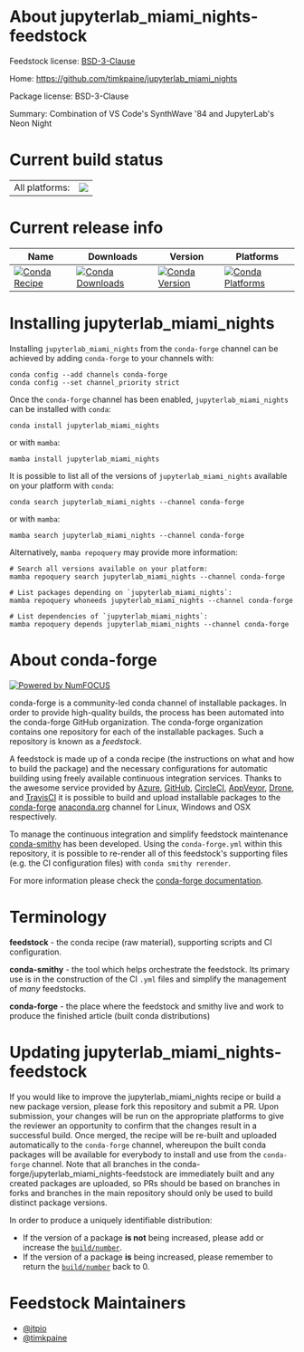 About jupyterlab_miami_nights-feedstock
=======================================

Feedstock license: [BSD-3-Clause](https://github.com/conda-forge/jupyterlab_miami_nights-feedstock/blob/main/LICENSE.txt)

Home: https://github.com/timkpaine/jupyterlab_miami_nights

Package license: BSD-3-Clause

Summary: Combination of VS Code's SynthWave '84 and JupyterLab's Neon Night

Current build status
====================


<table><tr><td>All platforms:</td>
    <td>
      <a href="https://dev.azure.com/conda-forge/feedstock-builds/_build/latest?definitionId=13242&branchName=main">
        <img src="https://dev.azure.com/conda-forge/feedstock-builds/_apis/build/status/jupyterlab_miami_nights-feedstock?branchName=main">
      </a>
    </td>
  </tr>
</table>

Current release info
====================

| Name | Downloads | Version | Platforms |
| --- | --- | --- | --- |
| [![Conda Recipe](https://img.shields.io/badge/recipe-jupyterlab_miami_nights-green.svg)](https://anaconda.org/conda-forge/jupyterlab_miami_nights) | [![Conda Downloads](https://img.shields.io/conda/dn/conda-forge/jupyterlab_miami_nights.svg)](https://anaconda.org/conda-forge/jupyterlab_miami_nights) | [![Conda Version](https://img.shields.io/conda/vn/conda-forge/jupyterlab_miami_nights.svg)](https://anaconda.org/conda-forge/jupyterlab_miami_nights) | [![Conda Platforms](https://img.shields.io/conda/pn/conda-forge/jupyterlab_miami_nights.svg)](https://anaconda.org/conda-forge/jupyterlab_miami_nights) |

Installing jupyterlab_miami_nights
==================================

Installing `jupyterlab_miami_nights` from the `conda-forge` channel can be achieved by adding `conda-forge` to your channels with:

```
conda config --add channels conda-forge
conda config --set channel_priority strict
```

Once the `conda-forge` channel has been enabled, `jupyterlab_miami_nights` can be installed with `conda`:

```
conda install jupyterlab_miami_nights
```

or with `mamba`:

```
mamba install jupyterlab_miami_nights
```

It is possible to list all of the versions of `jupyterlab_miami_nights` available on your platform with `conda`:

```
conda search jupyterlab_miami_nights --channel conda-forge
```

or with `mamba`:

```
mamba search jupyterlab_miami_nights --channel conda-forge
```

Alternatively, `mamba repoquery` may provide more information:

```
# Search all versions available on your platform:
mamba repoquery search jupyterlab_miami_nights --channel conda-forge

# List packages depending on `jupyterlab_miami_nights`:
mamba repoquery whoneeds jupyterlab_miami_nights --channel conda-forge

# List dependencies of `jupyterlab_miami_nights`:
mamba repoquery depends jupyterlab_miami_nights --channel conda-forge
```


About conda-forge
=================

[![Powered by
NumFOCUS](https://img.shields.io/badge/powered%20by-NumFOCUS-orange.svg?style=flat&colorA=E1523D&colorB=007D8A)](https://numfocus.org)

conda-forge is a community-led conda channel of installable packages.
In order to provide high-quality builds, the process has been automated into the
conda-forge GitHub organization. The conda-forge organization contains one repository
for each of the installable packages. Such a repository is known as a *feedstock*.

A feedstock is made up of a conda recipe (the instructions on what and how to build
the package) and the necessary configurations for automatic building using freely
available continuous integration services. Thanks to the awesome service provided by
[Azure](https://azure.microsoft.com/en-us/services/devops/), [GitHub](https://github.com/),
[CircleCI](https://circleci.com/), [AppVeyor](https://www.appveyor.com/),
[Drone](https://cloud.drone.io/welcome), and [TravisCI](https://travis-ci.com/)
it is possible to build and upload installable packages to the
[conda-forge](https://anaconda.org/conda-forge) [anaconda.org](https://anaconda.org/)
channel for Linux, Windows and OSX respectively.

To manage the continuous integration and simplify feedstock maintenance
[conda-smithy](https://github.com/conda-forge/conda-smithy) has been developed.
Using the ``conda-forge.yml`` within this repository, it is possible to re-render all of
this feedstock's supporting files (e.g. the CI configuration files) with ``conda smithy rerender``.

For more information please check the [conda-forge documentation](https://conda-forge.org/docs/).

Terminology
===========

**feedstock** - the conda recipe (raw material), supporting scripts and CI configuration.

**conda-smithy** - the tool which helps orchestrate the feedstock.
                   Its primary use is in the construction of the CI ``.yml`` files
                   and simplify the management of *many* feedstocks.

**conda-forge** - the place where the feedstock and smithy live and work to
                  produce the finished article (built conda distributions)


Updating jupyterlab_miami_nights-feedstock
==========================================

If you would like to improve the jupyterlab_miami_nights recipe or build a new
package version, please fork this repository and submit a PR. Upon submission,
your changes will be run on the appropriate platforms to give the reviewer an
opportunity to confirm that the changes result in a successful build. Once
merged, the recipe will be re-built and uploaded automatically to the
`conda-forge` channel, whereupon the built conda packages will be available for
everybody to install and use from the `conda-forge` channel.
Note that all branches in the conda-forge/jupyterlab_miami_nights-feedstock are
immediately built and any created packages are uploaded, so PRs should be based
on branches in forks and branches in the main repository should only be used to
build distinct package versions.

In order to produce a uniquely identifiable distribution:
 * If the version of a package **is not** being increased, please add or increase
   the [``build/number``](https://docs.conda.io/projects/conda-build/en/latest/resources/define-metadata.html#build-number-and-string).
 * If the version of a package **is** being increased, please remember to return
   the [``build/number``](https://docs.conda.io/projects/conda-build/en/latest/resources/define-metadata.html#build-number-and-string)
   back to 0.

Feedstock Maintainers
=====================

* [@jtpio](https://github.com/jtpio/)
* [@timkpaine](https://github.com/timkpaine/)

